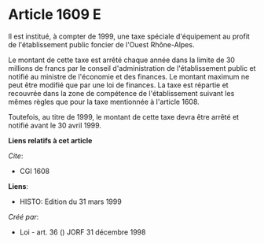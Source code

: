 # Article 1609 E

Il est institué, à compter de 1999, une taxe spéciale d'équipement au profit de l'établissement public foncier de l'Ouest
Rhône-Alpes.

Le montant de cette taxe est arrêté chaque année dans la limite de 30 millions de francs par le conseil d'administration de
l'établissement public et notifié au ministre de l'économie et des finances. Le montant maximum ne peut être modifié que par
une loi de finances. La taxe est répartie et recouvrée dans la zone de compétence de l'établissement suivant les mêmes règles
que pour la taxe mentionnée à l'article 1608.

Toutefois, au titre de 1999, le montant de cette taxe devra être arrêté et notifié avant le 30 avril 1999.

**Liens relatifs à cet article**

_Cite_:

  - CGI 1608

**Liens**:

  - HISTO: Edition du 31 mars 1999

_Créé par_:

  - Loi - art. 36 () JORF 31 décembre 1998
